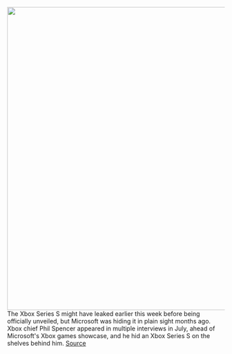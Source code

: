 <img src='https://cdn.vox-cdn.com/thumbor/1bXeudSUembcxaEAuazam4woHGY=/0x0:2515x1296/1200x800/filters:focal(1456x311:1858x713)/cdn.vox-cdn.com/uploads/chorus_image/image/67393093/6FNhXEM.0.jpeg' width='700px' /><br/>
The Xbox Series S might have leaked earlier this week before being officially unveiled, but Microsoft was hiding it in plain sight months ago. Xbox chief Phil Spencer appeared in multiple interviews in July, ahead of Microsoft's Xbox games showcase, and he hid an Xbox Series S on the shelves behind him.
<a href='https://www.theverge.com/2020/9/11/21433228/microsoft-xbox-series-x-hidden-video-phil-spencer-july-2020'> Source <a/>